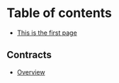 # Table of contents

* [This is the first page](README.md)

## Contracts

* [Overview](contracts/overview.md)


